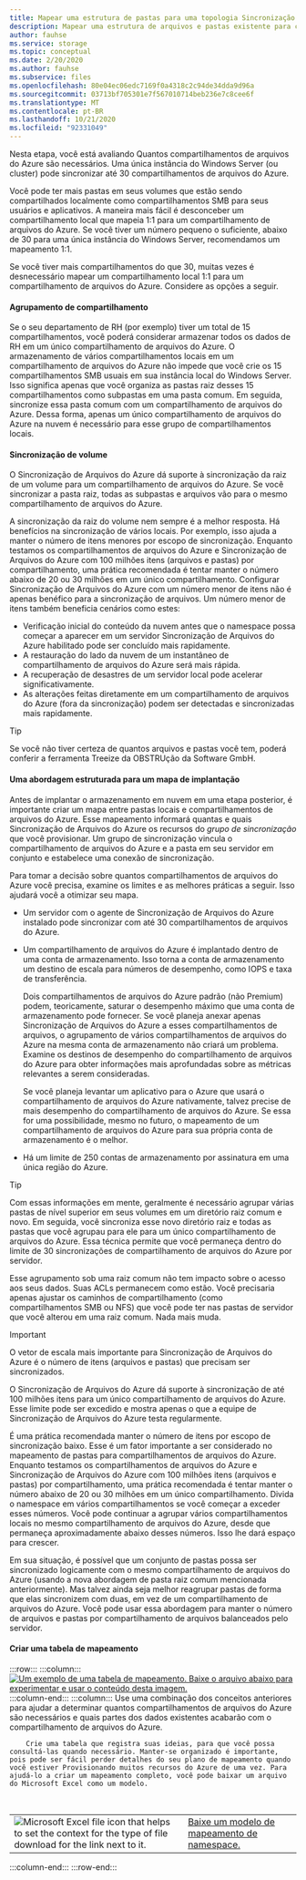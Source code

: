```yaml
---
title: Mapear uma estrutura de pastas para uma topologia Sincronização de Arquivos do Azure
description: Mapear uma estrutura de arquivos e pastas existente para compartilhamentos de arquivos do Azure para uso com Sincronização de Arquivos do Azure. Um bloco de texto comum, compartilhado entre documentos de migração.
author: fauhse
ms.service: storage
ms.topic: conceptual
ms.date: 2/20/2020
ms.author: fauhse
ms.subservice: files
ms.openlocfilehash: 80e04ec06edc7169f0a4318c2c94de34dda9d96a
ms.sourcegitcommit: 03713bf705301e7f567010714beb236e7c8cee6f
ms.translationtype: MT
ms.contentlocale: pt-BR
ms.lasthandoff: 10/21/2020
ms.locfileid: "92331049"
---
```

Nesta etapa, você está avaliando Quantos compartilhamentos de arquivos do Azure são necessários. Uma única instância do Windows Server (ou cluster) pode sincronizar até 30 compartilhamentos de arquivos do Azure.

Você pode ter mais pastas em seus volumes que estão sendo compartilhados localmente como compartilhamentos SMB para seus usuários e aplicativos. A maneira mais fácil é desconceber um compartilhamento local que mapeia 1:1 para um compartilhamento de arquivos do Azure. Se você tiver um número pequeno o suficiente, abaixo de 30 para uma única instância do Windows Server, recomendamos um mapeamento 1:1.

Se você tiver mais compartilhamentos do que 30, muitas vezes é desnecessário mapear um compartilhamento local 1:1 para um compartilhamento de arquivos do Azure. Considere as opções a seguir.

#### <a name="share-grouping"></a>Agrupamento de compartilhamento

Se o seu departamento de RH (por exemplo) tiver um total de 15 compartilhamentos, você poderá considerar armazenar todos os dados de RH em um único compartilhamento de arquivos do Azure. O armazenamento de vários compartilhamentos locais em um compartilhamento de arquivos do Azure não impede que você crie os 15 compartilhamentos SMB usuais em sua instância local do Windows Server. Isso significa apenas que você organiza as pastas raiz desses 15 compartilhamentos como subpastas em uma pasta comum. Em seguida, sincronize essa pasta comum com um compartilhamento de arquivos do Azure. Dessa forma, apenas um único compartilhamento de arquivos do Azure na nuvem é necessário para esse grupo de compartilhamentos locais.

#### <a name="volume-sync"></a>Sincronização de volume

O Sincronização de Arquivos do Azure dá suporte à sincronização da raiz de um volume para um compartilhamento de arquivos do Azure. Se você sincronizar a pasta raiz, todas as subpastas e arquivos vão para o mesmo compartilhamento de arquivos do Azure.

A sincronização da raiz do volume nem sempre é a melhor resposta. Há benefícios na sincronização de vários locais. Por exemplo, isso ajuda a manter o número de itens menores por escopo de sincronização. Enquanto testamos os compartilhamentos de arquivos do Azure e Sincronização de Arquivos do Azure com 100 milhões itens (arquivos e pastas) por compartilhamento, uma prática recomendada é tentar manter o número abaixo de 20 ou 30 milhões em um único compartilhamento. Configurar Sincronização de Arquivos do Azure com um número menor de itens não é apenas benéfico para a sincronização de arquivos. Um número menor de itens também beneficia cenários como estes:

* Verificação inicial do conteúdo da nuvem antes que o namespace possa começar a aparecer em um servidor Sincronização de Arquivos do Azure habilitado pode ser concluído mais rapidamente.
* A restauração do lado da nuvem de um instantâneo de compartilhamento de arquivos do Azure será mais rápida.
* A recuperação de desastres de um servidor local pode acelerar significativamente.
* As alterações feitas diretamente em um compartilhamento de arquivos do Azure (fora da sincronização) podem ser detectadas e sincronizadas mais rapidamente.

> [!TIP]
> Se você não tiver certeza de quantos arquivos e pastas você tem, poderá conferir a ferramenta Treeize da OBSTRUção da Software GmbH.

#### <a name="a-structured-approach-to-a-deployment-map"></a>Uma abordagem estruturada para um mapa de implantação

Antes de implantar o armazenamento em nuvem em uma etapa posterior, é importante criar um mapa entre pastas locais e compartilhamentos de arquivos do Azure. Esse mapeamento informará quantas e quais Sincronização de Arquivos do Azure os recursos do *grupo de sincronização* que você provisionar. Um grupo de sincronização vincula o compartilhamento de arquivos do Azure e a pasta em seu servidor em conjunto e estabelece uma conexão de sincronização.

Para tomar a decisão sobre quantos compartilhamentos de arquivos do Azure você precisa, examine os limites e as melhores práticas a seguir. Isso ajudará você a otimizar seu mapa.

* Um servidor com o agente de Sincronização de Arquivos do Azure instalado pode sincronizar com até 30 compartilhamentos de arquivos do Azure.
* Um compartilhamento de arquivos do Azure é implantado dentro de uma conta de armazenamento. Isso torna a conta de armazenamento um destino de escala para números de desempenho, como IOPS e taxa de transferência. 

  Dois compartilhamentos de arquivos do Azure padrão (não Premium) podem, teoricamente, saturar o desempenho máximo que uma conta de armazenamento pode fornecer. Se você planeja anexar apenas Sincronização de Arquivos do Azure a esses compartilhamentos de arquivos, o agrupamento de vários compartilhamentos de arquivos do Azure na mesma conta de armazenamento não criará um problema. Examine os destinos de desempenho do compartilhamento de arquivos do Azure para obter informações mais aprofundadas sobre as métricas relevantes a serem consideradas. 

  Se você planeja levantar um aplicativo para o Azure que usará o compartilhamento de arquivos do Azure nativamente, talvez precise de mais desempenho do compartilhamento de arquivos do Azure. Se essa for uma possibilidade, mesmo no futuro, o mapeamento de um compartilhamento de arquivos do Azure para sua própria conta de armazenamento é o melhor.
* Há um limite de 250 contas de armazenamento por assinatura em uma única região do Azure.

> [!TIP]
> Com essas informações em mente, geralmente é necessário agrupar várias pastas de nível superior em seus volumes em um diretório raiz comum e novo. Em seguida, você sincroniza esse novo diretório raiz e todas as pastas que você agrupau para ele para um único compartilhamento de arquivos do Azure. Essa técnica permite que você permaneça dentro do limite de 30 sincronizações de compartilhamento de arquivos do Azure por servidor.
>
> Esse agrupamento sob uma raiz comum não tem impacto sobre o acesso aos seus dados. Suas ACLs permanecem como estão. Você precisaria apenas ajustar os caminhos de compartilhamento (como compartilhamentos SMB ou NFS) que você pode ter nas pastas de servidor que você alterou em uma raiz comum. Nada mais muda.

> [!IMPORTANT]
> O vetor de escala mais importante para Sincronização de Arquivos do Azure é o número de itens (arquivos e pastas) que precisam ser sincronizados.

O Sincronização de Arquivos do Azure dá suporte à sincronização de até 100 milhões itens para um único compartilhamento de arquivos do Azure. Esse limite pode ser excedido e mostra apenas o que a equipe de Sincronização de Arquivos do Azure testa regularmente.

É uma prática recomendada manter o número de itens por escopo de sincronização baixo. Esse é um fator importante a ser considerado no mapeamento de pastas para compartilhamentos de arquivos do Azure. Enquanto testamos os compartilhamentos de arquivos do Azure e Sincronização de Arquivos do Azure com 100 milhões itens (arquivos e pastas) por compartilhamento, uma prática recomendada é tentar manter o número abaixo de 20 ou 30 milhões em um único compartilhamento. Divida o namespace em vários compartilhamentos se você começar a exceder esses números. Você pode continuar a agrupar vários compartilhamentos locais no mesmo compartilhamento de arquivos do Azure, desde que permaneça aproximadamente abaixo desses números. Isso lhe dará espaço para crescer.

Em sua situação, é possível que um conjunto de pastas possa ser sincronizado logicamente com o mesmo compartilhamento de arquivos do Azure (usando a nova abordagem de pasta raiz comum mencionada anteriormente). Mas talvez ainda seja melhor reagrupar pastas de forma que elas sincronizem com duas, em vez de um compartilhamento de arquivos do Azure. Você pode usar essa abordagem para manter o número de arquivos e pastas por compartilhamento de arquivos balanceados pelo servidor.

#### <a name="create-a-mapping-table"></a>Criar uma tabela de mapeamento

:::row:::
    :::column:::
        [![Um exemplo de uma tabela de mapeamento. Baixe o arquivo abaixo para experimentar e usar o conteúdo desta imagem.](media/storage-files-migration-namespace-mapping/namespace-mapping.png)](media/storage-files-migration-namespace-mapping/namespace-mapping-expanded.png#lightbox)
    :::column-end:::
    :::column:::
        Use uma combinação dos conceitos anteriores para ajudar a determinar quantos compartilhamentos de arquivos do Azure são necessários e quais partes dos dados existentes acabarão com o compartilhamento de arquivos do Azure.
        
        Crie uma tabela que registra suas ideias, para que você possa consultá-las quando necessário. Manter-se organizado é importante, pois pode ser fácil perder detalhes do seu plano de mapeamento quando você estiver Provisionando muitos recursos do Azure de uma vez. Para ajudá-lo a criar um mapeamento completo, você pode baixar um arquivo do Microsoft Excel como um modelo.

[//]: # (O HTML é exibido como a única maneira de realizar a adição de uma tabela aninhada de duas colunas com análise de imagem de trabalho e texto/hiperlink na mesma linha.)

<br>
<table>
    <tr>
        <td>
            <img src="media/storage-files-migration-namespace-mapping/excel.png" alt="Microsoft Excel file icon that helps to set the context for the type of file download for the link next to it.">
        </td>
        <td>
            <a href="https://download.microsoft.com/download/1/8/D/18DC8184-E7E2-45EF-823F-F8A36B9FF240/Azure File Sync - Namespace Mapping.xlsx">Baixe um modelo de mapeamento de namespace.</a>
        </td>
    </tr>
</table>
    :::column-end:::
:::row-end:::
